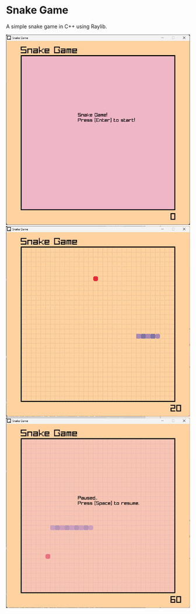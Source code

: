 # Snake Game

A simple snake game in C++ using Raylib.

![snake_game](Images/snake_game%20(1).png)
![snake_game](Images/snake_game%20(3).png)
![snake_game](Images/snake_game%20(2).png)